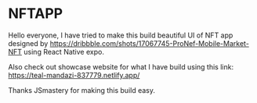 # NFTAPP
Hello everyone, I have tried to make this build beautiful UI of NFT app designed by https://dribbble.com/shots/17067745-ProNef-Mobile-Market-NFT
using React Native expo.

Also check out showcase website for what I have build using this link: https://teal-mandazi-837779.netlify.app/

Thanks JSmastery for making this build easy.
